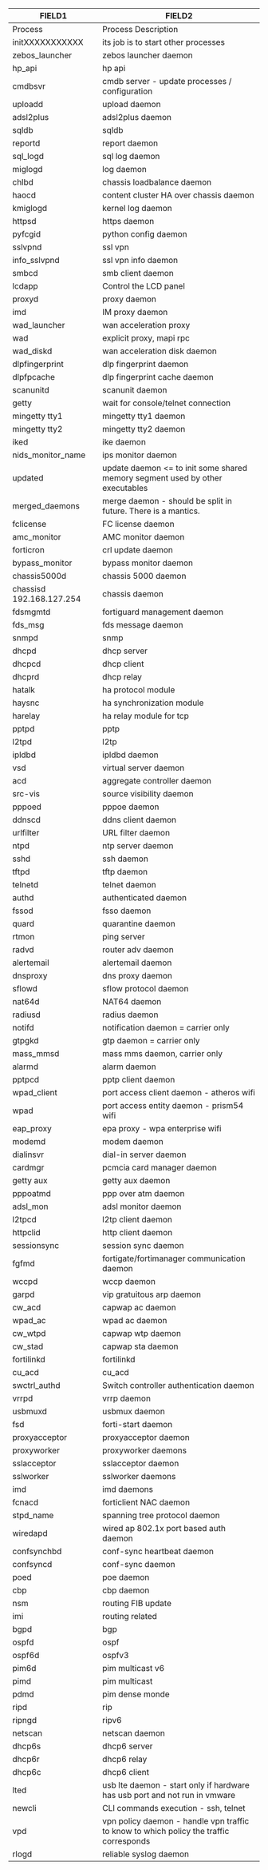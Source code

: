 |FIELD1|FIELD2|
|-|--------------------------------------------------------------------------------------|
|Process|Process Description|
|initXXXXXXXXXXX|its job is to start other processes|
|zebos_launcher|zebos launcher daemon|
|hp_api|hp api|
|cmdbsvr|cmdb server - update processes / configuration |
|uploadd|upload daemon|
|adsl2plus|adsl2plus daemon|
|sqldb |sqldb|
|reportd|report daemon|
|sql_logd|sql log daemon|
|miglogd|log daemon|
|chlbd |chassis loadbalance daemon|
|haocd |content cluster HA over chassis daemon|
|kmiglogd|kernel log daemon|
|httpsd|https daemon|
|pyfcgid|python config daemon|
|sslvpnd|ssl vpn|
|info_sslvpnd|ssl vpn info daemon|
|smbcd |smb client daemon|
|lcdapp|Control the LCD panel|
|proxyd|proxy daemon|
|imd|IM proxy daemon |
|wad_launcher|wan acceleration proxy |
|wad|explicit proxy, mapi rpc|
|wad_diskd|wan acceleration disk daemon|
|dlpfingerprint|dlp fingerprint daemon |
|dlpfpcache|dlp fingerprint cache daemon|
|scanunitd|scanunit daemon |
|getty |wait for console/telnet connection|
|mingetty tty1|mingetty tty1 daemon|
|mingetty tty2|mingetty tty2 daemon|
|iked|ike daemon|
|nids_monitor_name|ips monitor daemon |
|updated|update daemon <= to init some shared memory segment used by other executables|
|merged_daemons|merge daemon - should be split in future. There is a mantics.|
|fclicense|FC license daemon|
|amc_monitor|AMC monitor daemon |
|forticron|crl update daemon|
|bypass_monitor|bypass monitor daemon|
|chassis5000d|chassis 5000 daemon|
|chassisd 192.168.127.254|chassis daemon|
|fdsmgmtd|fortiguard management daemon|
|fds_msg|fds message daemon |
|snmpd |snmp |
|dhcpd |dhcp server |
|dhcpcd|dhcp client |
|dhcprd|dhcp relay|
|hatalk|ha protocol module |
|haysnc|ha synchronization module |
|harelay|ha relay module for tcp|
|pptpd |pptp |
|l2tpd |l2tp |
|ipldbd|ipldbd daemon|
|vsd|virtual server daemon|
|acd|aggregate controller daemon|
|src-vis|source visibility daemon|
|pppoed|pppoe daemon|
|ddnscd|ddns client daemon |
|urlfilter|URL filter daemon|
|ntpd|ntp server daemon|
|sshd|ssh daemon|
|tftpd |tftp daemon |
|telnetd|telnet daemon|
|authd |authenticated daemon|
|fssod |fsso daemon |
|quard |quarantine daemon|
|rtmon |ping server |
|radvd |router adv daemon|
|alertemail|alertemail daemon|
|dnsproxy|dns proxy daemon|
|sflowd|sflow protocol daemon|
|nat64d|NAT64 daemon|
|radiusd|radius daemon|
|notifd|notification daemon = carrier only|
|gtpgkd|gtp daemon = carrier only |
|mass_mmsd|mass mms daemon, carrier only |
|alarmd|alarm daemon|
|pptpcd|pptp client daemon |
|wpad_client|port access client daemon - atheros wifi|
|wpad|port access entity daemon - prism54 wifi|
|eap_proxy|epa proxy - wpa enterprise wifi|
|modemd|modem daemon|
|dialinsvr|dial-in server daemon|
|cardmgr|pcmcia card manager daemon|
|getty aux|getty aux daemon|
|pppoatmd|ppp over atm daemon|
|adsl_mon|adsl monitor daemon|
|l2tpcd|l2tp client daemon |
|httpclid|http client daemon |
|sessionsync|session sync daemon|
|fgfmd |fortigate/fortimanager communication daemon |
|wccpd |wccp daemon |
|garpd |vip gratuitous arp daemon |
|cw_acd|capwap ac daemon|
|wpad_ac|wpad ac daemon|
|cw_wtpd|capwap wtp daemon|
|cw_stad|capwap sta daemon|
|fortilinkd|fortilinkd|
|cu_acd|cu_acd|
|swctrl_authd|Switch controller authentication daemon |
|vrrpd |vrrp daemon |
|usbmuxd|usbmux daemon|
|fsd|forti-start daemon |
|proxyacceptor|proxyacceptor daemon|
|proxyworker|proxyworker daemons|
|sslacceptor|sslacceptor daemon |
|sslworker|sslworker daemons|
|imd|imd daemons |
|fcnacd|forticlient NAC daemon |
|stpd_name|spanning tree protocol daemon |
|wiredapd|wired ap 802.1x port based auth daemon|
|confsynchbd|conf-sync heartbeat daemon|
|confsyncd|conf-sync daemon|
|poed|poe daemon|
|cbp|cbp daemon|
|nsm|routing FIB update |
|imi|routing related|
|bgpd|bgp|
|ospfd |ospf|
|ospf6d|ospfv3|
|pim6d |pim multicast v6|
|pimd|pim multicast|
|pdmd|pim dense monde|
|ripd|rip|
|ripngd|ripv6|
|netscan|netscan daemon|
|dhcp6s|dhcp6 server|
|dhcp6r|dhcp6 relay |
|dhcp6c|dhcp6 client|
|lted|usb lte daemon - start only if hardware has usb port and not run in vmware |
|newcli|CLI commands execution - ssh, telnet |
|vpd|vpn policy daemon - handle vpn traffic to know to which policy the traffic corresponds|
|rlogd |reliable syslog daemon |
